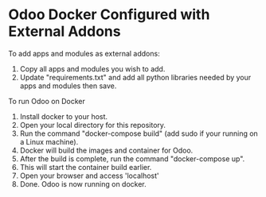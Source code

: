 # Odoo Docker Configured with External Addons

To add apps and modules as external addons:

1. Copy all apps and modules you wish to add.
2. Update "requirements.txt" and add all python libraries needed by your apps and modules then save.


To run Odoo on Docker
1. Install docker to your host.
2. Open your local directory for this repository.
3. Run the command "docker-compose build" (add sudo if your running on a Linux machine).
4. Docker will build the images and container for Odoo.
5. After the build is complete, run the command "docker-compose up".
6. This will start the container build earlier.
7. Open your browser and access 'localhost'
8. Done. Odoo is now running on docker.

